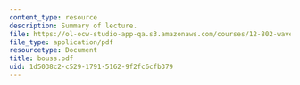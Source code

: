 ```yaml
---
content_type: resource
description: Summary of lecture.
file: https://ol-ocw-studio-app-qa.s3.amazonaws.com/courses/12-802-wave-motions-in-the-ocean-and-atmosphere-spring-2004/1d5038c2c529179151629f2fc6cfb379_bouss.pdf
file_type: application/pdf
resourcetype: Document
title: bouss.pdf
uid: 1d5038c2-c529-1791-5162-9f2fc6cfb379
---
```

